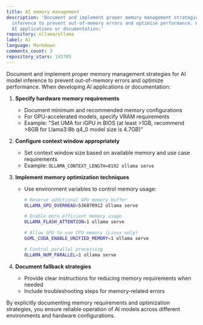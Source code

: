 ```yaml
---
title: AI memory management
description: 'Document and implement proper memory management strategies for AI model
  inference to prevent out-of-memory errors and optimize performance. When developing
  AI applications or documentation:'
repository: ollama/ollama
label: AI
language: Markdown
comments_count: 3
repository_stars: 145705
---
```


Document and implement proper memory management strategies for AI model inference to prevent out-of-memory errors and optimize performance. When developing AI applications or documentation:

1. **Specify hardware memory requirements**
   - Document minimum and recommended memory configurations
   - For GPU-accelerated models, specify VRAM requirements
   - Example: "Set UMA for iGPU in BIOS (at least >1GB, recommend >8GB for Llama3:8b q4_0 model size is 4.7GB)"

2. **Configure context window appropriately**
   - Set context window size based on available memory and use case requirements
   - Example: `OLLAMA_CONTEXT_LENGTH=8192 ollama serve`

3. **Implement memory optimization techniques**
   - Use environment variables to control memory usage:
     ```bash
     # Reserve additional GPU memory buffer
     OLLAMA_GPU_OVERHEAD=536870912 ollama serve
     
     # Enable more efficient memory usage
     OLLAMA_FLASH_ATTENTION=1 ollama serve
     
     # Allow GPU to use CPU memory (Linux only)
     GGML_CUDA_ENABLE_UNIFIED_MEMORY=1 ollama serve
     
     # Control parallel processing
     OLLAMA_NUM_PARALLEL=1 ollama serve
     ```

4. **Document fallback strategies**
   - Provide clear instructions for reducing memory requirements when needed
   - Include troubleshooting steps for memory-related errors

By explicitly documenting memory requirements and optimization strategies, you ensure reliable operation of AI models across different environments and hardware configurations.